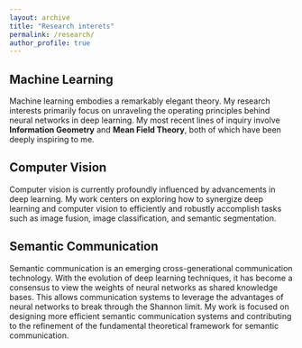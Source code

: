 ```yaml
---
layout: archive
title: "Research interets"
permalink: /research/
author_profile: true
---
```


Machine Learning
---
Machine learning embodies a remarkably elegant theory. My research interests primarily focus on unraveling the operating principles behind neural networks in deep learning. My most recent lines of inquiry involve **Information Geometry** and **Mean Field Theory**, both of which have been deeply inspiring to me.

Computer Vision
---
Computer vision is currently profoundly influenced by advancements in deep learning. My work centers on exploring how to synergize deep learning and computer vision to efficiently and robustly accomplish tasks such as image fusion, image classification, and semantic segmentation.

Semantic Communication
---
Semantic communication is an emerging cross-generational communication technology. With the evolution of deep learning techniques, it has become a consensus to view the weights of neural networks as shared knowledge bases. This allows communication systems to leverage the advantages of neural networks to break through the Shannon limit. My work is focused on designing more efficient semantic communication systems and contributing to the refinement of the fundamental theoretical framework for semantic communication.
